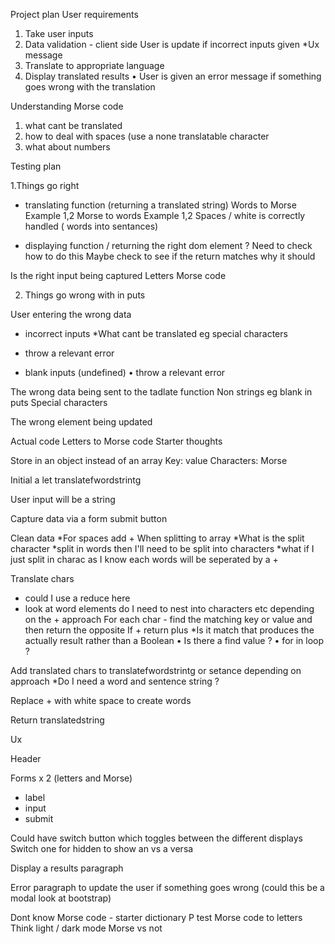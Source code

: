 Project plan
User requirements

1. Take user inputs
2. Data validation - client side
   User is update if incorrect inputs given
   \*Ux message
3. Translate to appropriate language
4. Display translated results
   • User is given an error message if something goes wrong with the translation

Understanding Morse code

1. what cant be translated
2. how to deal with spaces (use a none translatable character
3. what about numbers

Testing plan

1.Things go right

- translating function (returning a translated string)
  Words to Morse
  Example 1,2
  Morse to words
  Example 1,2
  Spaces / white is correctly handled ( words into sentances)

- displaying function / returning the right dom element ?
  Need to check how to do this
  Maybe check to see if the return matches why it should

Is the right input being captured
Letters
Morse code

2. Things go wrong with in puts

User entering the wrong data

- incorrect inputs
  \*What cant be translated eg special characters

* throw a relevant error

- blank inputs (undefined)
  • throw a relevant error

The wrong data being sent to the tadlate function
Non strings eg blank in puts
Special characters

The wrong element being updated

Actual code
Letters to Morse code
Starter thoughts

Store in an object instead of an array
Key: value
Characters: Morse

Initial a let translatefwordstrintg

User input will be a string

Capture data via a form submit button

Clean data
*For spaces add +
When splitting to array
*What is the split character
*split in words then I'll need to be split into characters
*what if I just split in charac as I know each words will be seperated by a +

Translate chars

- could I use a reduce here
- look at word elements do I need to nest into characters etc depending on the + approach
  For each char - find the matching key or value and then return the opposite
  If + return plus
  \*Is it match that produces the actually result rather than a Boolean
  • Is there a find value ?
  • for in loop ?

Add translated chars to translatefwordstrintg or setance depending on approach
\*Do I need a word and sentence string ?

Replace + with white space to create words

Return translatedstring

Ux

Header

Forms x 2 (letters and Morse)

- label
- input
- submit

Could have switch button which toggles between the different displays
Switch one for hidden to show an vs a versa

Display a results paragraph

Error paragraph to update the user if something goes wrong (could this be a modal look at bootstrap)

Dont know Morse code - starter dictionary P test Morse code to letters
Think light / dark mode
Morse vs not
